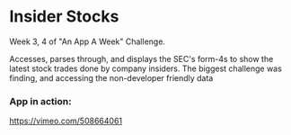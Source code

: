 # Insider Stocks

Week 3, 4 of "An App A Week" Challenge. 

Accesses, parses through, and displays the SEC's form-4s to show the latest stock trades done by company insiders. The biggest challenge was finding, and accessing the non-developer friendly data

### App in action:
https://vimeo.com/508664061
